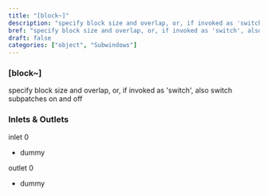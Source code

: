 ```yaml
---
title: "[block~]"
description: "specify block size and overlap, or, if invoked as 'switch', also switch subpatches on and off"
bref: "specify block size and overlap, or, if invoked as 'switch', also switch subpatches on and off"
draft: false
categories: ["object", "Subwindows"]
---
```


### [block~]

specify block size and overlap, or, if invoked as 'switch', also switch subpatches on and off

### Inlets & Outlets

inlet 0

 - dummy

outlet 0

 - dummy
 
